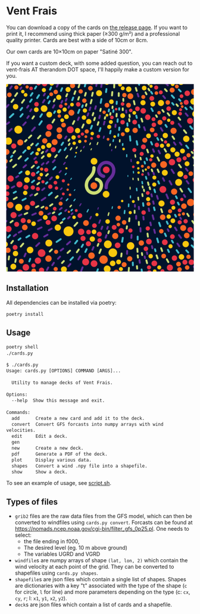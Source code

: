 # Vent Frais

You can download a copy of the cards on [the release page](https://github.com/ddorn/vent-frais/releases).
If you want to print it, I recommend using thick paper (≥300 g/m²) and a professional quality printer. Cards are best with a side of 10cm or 8cm.

Our own cards are 10×10cm on paper "Satiné 300".

If you want a custom deck, with some added question, you can reach out to vent-frais AT therandom DOT space, I'll happily make a custom version for you.

![A sample card back](./sample.png)

## Installation
All dependencies can be installed via poetry:
```bash
poetry install
```

## Usage
```bash
poetry shell
./cards.py
```

```
$ ./cards.py
Usage: cards.py [OPTIONS] COMMAND [ARGS]...

  Utility to manage decks of Vent Frais.

Options:
  --help  Show this message and exit.

Commands:
  add      Create a new card and add it to the deck.
  convert  Convert GFS forcasts into numpy arrays with wind velocities.
  edit     Edit a deck.
  gen
  new      Create a new deck.
  pdf      Generate a PDF of the deck.
  plot     Display various data.
  shapes   Convert a wind .npy file into a shapefile.
  show     Show a deck.
```

To see an example of usage, see [script.sh](./script.sh).

## Types of files

- `grib2` files are the raw data files from the GFS model, which can then be converted to windfiles using `cards.py convert`.
    Forcasts can be found at
    https://nomads.ncep.noaa.gov/cgi-bin/filter_gfs_0p25.pl.
    One needs to select:
     - the file ending in f000,
     - The desired level (eg. 10 m above ground)
     - The variables UGRD and VGRD
- `windfile`s are numpy arrays of shape `(lat, lon, 2)` which contain the wind velocity at each point of the grid.
    They can be converted to shapefiles using `cards.py shapes`.
- `shapefile`s are json files which contain a single list of shapes. Shapes are
    dictionaries with a key "t" associated with the type of the shape (`c` for circle,
    `l` for line) and more parameters depending on the type (c: `cx`, `cy`, `r`; l: `x1`, `y1`, `x2`, `y2`).
- `deck`s are json files which contain a list of cards and a shapefile.


<!-- To tweak colors and categories, configuration is found in [`constants.py`](constants.py). -->

